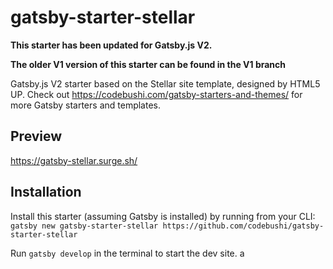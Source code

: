 # gatsby-starter-stellar

**This starter has been updated for Gatsby.js V2.**

**The older V1 version of this starter can be found in the V1 branch**

Gatsby.js V2 starter based on the Stellar site template, designed by HTML5 UP. Check out https://codebushi.com/gatsby-starters-and-themes/ for more Gatsby starters and templates.

## Preview

https://gatsby-stellar.surge.sh/

## Installation

Install this starter (assuming Gatsby is installed) by running from your CLI:
<br>
`gatsby new gatsby-starter-stellar https://github.com/codebushi/gatsby-starter-stellar`

Run `gatsby develop` in the terminal to start the dev site.
a
